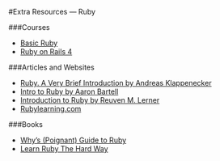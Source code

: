 #Extra Resources — Ruby

###Courses
- [Basic Ruby](https://www.codecademy.com/learn/ruby)
- [Ruby on Rails 4](https://www.codecademy.com/learn/learn-rails)

###Articles and Websites
- [Ruby. A Very Brief Introduction by Andreas Klappenecker](http://faculty.cs.tamu.edu/klappi/csce222-s11/ruby.pdf)
- [Intro to Ruby by Aaron Bartell](http://powerruby.com/presentations/2_PowerRuby-IntroToRuby_Gateway2014.pdf)
- [Introduction to Ruby by Reuven M. Lerner](http://www.ee.ryerson.ca/~courses/coe518/LinuxJournal/elj2006-147-installRuby.pdf)
- [Rubylearning.com](http://rubylearning.com/satishtalim/tutorial.html)

###Books
- [Why’s (Poignant) Guide to Ruby](http://poignant.guide/book/chapter-1.html)
- [Learn Ruby The Hard Way](http://learnrubythehardway.org/book/index.html)

